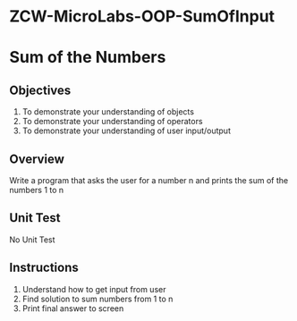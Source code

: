 # ZCW-MicroLabs-OOP-SumOfInput

# Sum of the Numbers

## Objectives

1. To demonstrate your understanding of objects
2. To demonstrate your understanding of operators
3. To demonstrate your understanding of user input/output

## Overview

Write a program that asks the user for a number n and prints the sum of the numbers 1 to n

## Unit Test

No Unit Test

## Instructions

1. Understand how to get input from user
2. Find solution to sum numbers from 1 to n
3. Print final answer to screen
